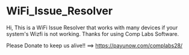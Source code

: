 # WiFi_Issue_Resolver

Hi,
This is a WiFi Issue Resolver that works with many devices if your system's Wizfi is not working. Thanks for using Comp Labs Software.

Please Donate to keep us alive!!
==> https://payunow.com/complabs28/
